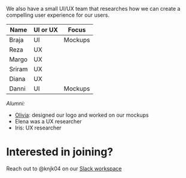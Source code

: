 We also have a small UI/UX team that researches how we can create a compelling user experience for our users.

| Name    | UI or UX | Focus    |
| ------- | -------- | -------- |
| Braja   | UI       | Mockups  |
| Reza    | UX       |          |
| Margo   | UX       |          |
| Sriram  | UX       |          |
| Diana   | UX       |          |
| Danni   | UI       | Mockups  |


*Alumni:*

- [Olivia](https://github.com/ofvoler): designed our logo and worked on our mockups
- Elena was a UX researcher
- Iris: UX researcher

# Interested in joining?

Reach out to @knjk04 on our [Slack workspace](https://join.slack.com/t/teambookproject/shared_invite/zt-punc8os7-Iz9PTCAkYcO_0S~XwtO5_A)
